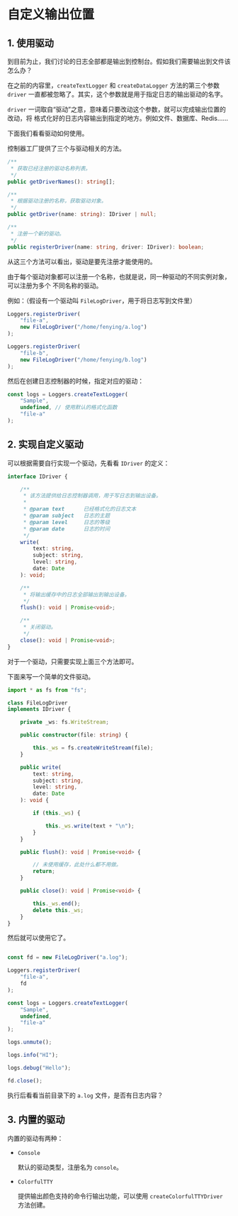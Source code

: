 # 自定义输出位置

## 1. 使用驱动

到目前为止，我们讨论的日志全部都是输出到控制台。假如我们需要输出到文件该怎么办？

在之前的内容里，`createTextLogger` 和 `createDataLogger` 方法的第三个参数 `driver`
一直都被忽略了。其实，这个参数就是用于指定日志的输出驱动的名字。

`driver` 一词取自“驱动”之意，意味着只要改动这个参数，就可以完成输出位置的改动，将
格式化好的日志内容输出到指定的地方。例如文件、数据库、Redis……

下面我们看看驱动如何使用。

控制器工厂提供了三个与驱动相关的方法。

```ts
/**
 * 获取已经注册的驱动名称列表。
 */
public getDriverNames(): string[];

/**
 * 根据驱动注册的名称，获取驱动对象。
 */
public getDriver(name: string): IDriver | null;

/**
 * 注册一个新的驱动。
 */
public registerDriver(name: string, driver: IDriver): boolean;
```

从这三个方法可以看出，驱动是要先注册才能使用的。

由于每个驱动对象都可以注册一个名称，也就是说，同一种驱动的不同实例对象，可以注册为多个
不同名称的驱动。

例如：（假设有一个驱动叫 `FileLogDriver`，用于将日志写到文件里）

```ts
Loggers.registerDriver(
    "file-a",
    new FileLogDriver("/home/fenying/a.log")
);

Loggers.registerDriver(
    "file-b", 
    new FileLogDriver("/home/fenying/b.log")
);
```

然后在创建日志控制器的时候，指定对应的驱动：

```ts
const logs = Loggers.createTextLogger(
    "Sample",
    undefined, // 使用默认的格式化函数
    "file-a"
);
```

## 2. 实现自定义驱动

可以根据需要自行实现一个驱动，先看看 `IDriver` 的定义：

```ts
interface IDriver {

    /**
     * 该方法提供给日志控制器调用，用于写日志到输出设备。
     *
     * @param text      已经格式化的日志文本
     * @param subject   日志的主题
     * @param level     日志的等级
     * @param date      日志的时间
     */
    write(
        text: string,
        subject: string,
        level: string,
        date: Date
    ): void;

    /**
     * 将输出缓存中的日志全部输出到输出设备。
     */
    flush(): void | Promise<void>;

    /**
     * 关闭驱动。
     */
    close(): void | Promise<void>;
}
```

对于一个驱动，只需要实现上面三个方法即可。

下面来写一个简单的文件驱动。

```ts
import * as fs from "fs";

class FileLogDriver
implements IDriver {

    private _ws: fs.WriteStream;

    public constructor(file: string) {

        this._ws = fs.createWriteStream(file);
    }

    public write(
        text: string,
        subject: string,
        level: string,
        date: Date
    ): void {

        if (this._ws) {

            this._ws.write(text + "\n");
        }
    }

    public flush(): void | Promise<void> {

        // 未使用缓存，此处什么都不用做。
        return;
    }

    public close(): void | Promise<void> {

        this._ws.end();
        delete this._ws;
    }
}
```

然后就可以使用它了。

```ts

const fd = new FileLogDriver("a.log");

Loggers.registerDriver(
    "file-a",
    fd
);

const logs = Loggers.createTextLogger(
    "Sample",
    undefined,
    "file-a"
);

logs.unmute();

logs.info("HI");

logs.debug("Hello");

fd.close();
```

执行后看看当前目录下的 `a.log` 文件，是否有日志内容？

## 3. 内置的驱动

内置的驱动有两种：

-   `Console`

    默认的驱动类型，注册名为 `console`。

-   `ColorfulTTY`

    提供输出颜色支持的命令行输出功能，可以使用 `createColorfulTTYDriver` 方法创建。
